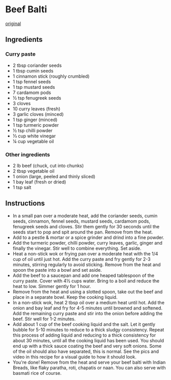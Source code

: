 # Beef Balti
[original](https://www.cookeatworld.com/beef-balti/)

## Ingredients
### Curry paste
- 2 tbsp coriander seeds
- 1 tbsp cumin seeds
- 1 cinnamon stick (roughly crumbled)
- 1 tsp fennel seeds
- 1 tsp mustard seeds
- 7 cardamom pods
- ½ tsp fenugreek seeds
- 3 cloves
- 10 curry leaves (fresh)
- 3 garlic cloves (minced)
- 1 tsp ginger (minced)
- 1 tsp turmeric powder
- ½ tsp chilli powder
- ⅓ cup white vinegar
- ¼ cup vegetable oil

### Other ingredients
- 2 lb beef (chuck, cut into chunks)
- 2 tbsp vegetable oil
- 1 onion (large, peeled and thinly sliced)
- 1 bay leaf (fresh or dried)
- 1 tsp salt

## Instructions
- In a small pan over a moderate heat, add the coriander seeds, cumin seeds, cinnamon, fennel seeds, mustard seeds, cardamom pods, fenugreek seeds and cloves. Stir them gently for 30 seconds until the seeds start to pop and spit around the pan. Remove from the heat.
- Add to a pestle & mortar or a spice grinder and drind into a fine powder.
- Add the turmeric powder, chilli powder, curry leaves, garlic, ginger and finally the vinegar. Stir well to combine everything. Set aside.
- Heat a non-stick wok or frying pan over a moderate heat with the 1/4 cup of oil until just hot. Add the curry paste and fry gently for 2-3 minutes, stirring regularly to avoid sticking. Remove from the heat and spoon the paste into a bowl and set aside.
- Add the beef to a saucepan and add one heaped tablespoon of the curry paste. Cover with 4½ cups water. Bring to a boil and reduce the heat to low. Simmer gently for 1 hour.
- Remove from the heat and using a slotted spoon, take out the beef and place in a separate bowl. Keep the cooking liquid.
- In a non-stick wok, heat 2 tbsp oil over a medium heat until hot. Add the onion and bay leaf and fry for 4-5 minutes until browned and softened. Add the remaining curry paste and stir into the onion before adding the beef. Stir well for 1-2 minutes.
- Add about 1 cup of the beef cooking liquid and the salt. Let it gently bubble for 5-10 minutes to reduce to a thick sludgy consistency. Repeat this process of adding liquid and reducing to a thick consistency for about 30 minutes, until all the cooking liquid has been used. You should end up with a thick sauce coating the beef and very soft onions. Some of the oil should also have separated, this is normal. See the pics and video in this recipe for a visual guide to how it should look.
- You're done! Remove from the heat and serve your beef balti with Indian Breads, like flaky paratha, roti, chapatis or naan. You can also serve with basmati rice of course.
